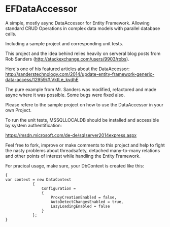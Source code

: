 # EFDataAccessor
A simple, mostly async DataAccessor for Entity Framework. Allowing standard CRUD Operations in complex data models with parallel database calls.

Including a sample project and corresponding unit tests.

This project and the idea behind relies heavily on serveral blog posts from Rob Sanders (http://stackexchange.com/users/9903/robs). 

Here's one of his featured articles about the DataAccessor: http://sanderstechnology.com/2014/update-entity-framework-generic-data-access/12959/#.VktLe_kvdhE

The pure example from Mr. Sanders was modified, refactored and made async where it was possible. Some bugs were fixed also.


Please refere to the sample project on how to use the DataAccessor in your own Project.

To run the unit tests, MSSQLLOCALDB should be installed and accessible by system authentification:

https://msdn.microsoft.com/de-de/sqlserver2014express.aspx

Feel free to fork, improve or make comments to this project and help to fight the nasty problems about threadsafety, detached many-to-many relations and other points of interest while handling the Entity Framework.

For pracical usage, make sure, your DbContext is created like this:

    {
    var context = new DataContext
                {
                    Configuration =
                    {
                        ProxyCreationEnabled = false,
                        AutoDetectChangesEnabled = true,
                        LazyLoadingEnabled = false
                    }
                };
    }
